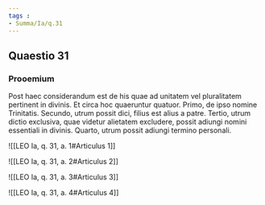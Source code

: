 ```yaml
---
tags : 
- Summa/Ia/q.31
---
```


## Quaestio 31

### Prooemium

Post haec considerandum est de his quae ad unitatem vel pluralitatem pertinent in divinis. Et circa hoc quaeruntur quatuor. Primo, de ipso nomine Trinitatis. Secundo, utrum possit dici, filius est alius a patre. Tertio, utrum dictio exclusiva, quae videtur alietatem excludere, possit adiungi nomini essentiali in divinis. Quarto, utrum possit adiungi termino personali.

![[LEO Ia, q. 31, a. 1#Articulus 1]]

![[LEO Ia, q. 31, a. 2#Articulus 2]]

![[LEO Ia, q. 31, a. 3#Articulus 3]]

![[LEO Ia, q. 31, a. 4#Articulus 4]]

